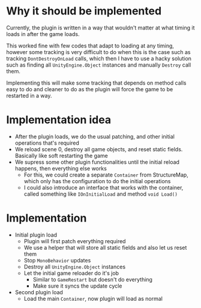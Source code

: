# Why it should be implemented
Currently, the plugin is written in a way that wouldn't matter at what timing it loads in after the game loads.  

This worked fine with few codes that adapt to loading at any timing, however some tracking is very difficult to do when this is the case such as tracking `DontDestroyOnLoad` calls, which then I have to use a hacky solution such as finding all `UnityEngine.Object` instances and manually `Destroy` call them.  

Implementing this will make some tracking that depends on method calls easy to do and cleaner to do as the plugin will force the game to be restarted in a way.

# Implementation idea
- After the plugin loads, we do the usual patching, and other initial operations that's required
- We reload scene 0, destroy all game objects, and reset static fields. Basically like soft restarting the game
- We supress some other plugin functionalities until the initial reload happens, then everything else works
  - For this, we could create a separate `Container` from StructureMap, which only has the configuration to do the initial operations
  - I could also introduce an interface that works with the container, called something like `IOnInitialLoad` and method `void Load()`

# Implementation
- Initial plugin load
  - Plugin will first patch everything required
  - We use a helper that will store all static fields and also let us reset them
  - Stop `MonoBehavior` updates
  - Destroy all `UnityEngine.Object` instances
  - Let the initial game reloader do it's job
    - Similar to `GameRestart` but doesn't do everything
    - Make sure it syncs the update cycle
- Second plugin load
  - Load the main `Container`, now plugin will load as normal

